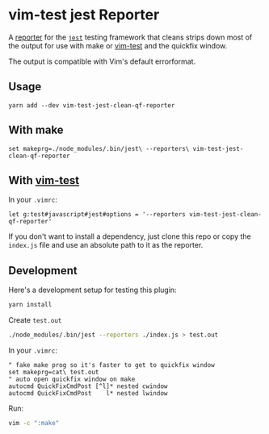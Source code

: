 # vim-test jest Reporter

A [reporter](https://facebook.github.io/jest/docs/en/configuration.html#reporters-array-modulename-modulename-options)
for the [`jest`](https://facebook.github.io/jest/) testing framework that cleans
strips down most of the output for use with make or [vim-test](https://github.com/janko-m/vim-test)
and the quickfix window.

The output is compatible with Vim's default errorformat.

## Usage

```
yarn add --dev vim-test-jest-clean-qf-reporter
```

## With make

```viml
set makeprg=./node_modules/.bin/jest\ --reporters\ vim-test-jest-clean-qf-reporter
```

## With [vim-test](https://github.com/janko-m/vim-test)

In your `.vimrc`:

```viml
let g:test#javascript#jest#options = '--reporters vim-test-jest-clean-qf-reporter'
```

If you don't want to install a dependency, just clone this repo or copy the
`index.js` file and use an absolute path to it as the reporter.


## Development

Here's a development setup for testing this plugin:

```sh
yarn install
```

Create `test.out`

```sh
./node_modules/.bin/jest --reporters ./index.js > test.out
```

In your `.vimrc`:

```viml
" fake make prog so it's faster to get to quickfix window
set makeprg=cat\ test.out
" auto open quickfix window on make
autocmd QuickFixCmdPost [^l]* nested cwindow
autocmd QuickFixCmdPost    l* nested lwindow
```

Run:

```sh
vim -c ":make"
```


